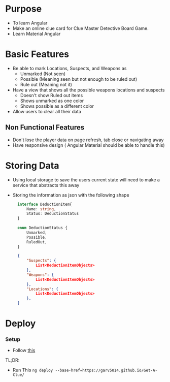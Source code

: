 # Purpose 
- To learn Angular 
- Make an online clue card for Clue Master Detective Board Game.
- Learn Material Angular

# Basic Features 

- Be able to mark Locations, Suspects, and Weapons as 
  - Unmarked (Not seen)
  - Possible (Meaning seen but not enough to be ruled out)
  - Rule out (Meaning not it)
- Have a view that shows all the possible weapons locations and suspects
  - Doesn't show Ruled out items
  - Shows unmarked as one color 
  - Shows possible as a different color
- Allow users to clear all their data

## Non Functional Features 

- Don't lose the player data on page refresh, tab close or navigating away
- Have responsive design ( Angular Material should be able to handle this)


# Storing Data 

- Using local storage to save the users current state will need to make a service that abstracts this away
- Storing the information as json with the following shape 
  ```ts
    interface DeductionItem{
        Name: string,
        Status: DeductionStatus     
    }
    
    enum DeductionStatus {
        Unmarked,
        Possible,
        RuledOut,
    }
  ```

  ```JSON
    {
        "Suspects": {
            List<DeductionItemObjects>
        },
        "Weapons": {
            List<DeductionItemObjects>
        },
        "Locations": {
            List<DeductionItemObjects>
        },
    }

  ```

# Deploy 

### Setup 
- Follow [this](https://www.linkedin.com/pulse/deploy-angular-app-github-pages-cli-dilakshan-antony-thevathas-octlc/)

TL;DR:
- Run This `ng deploy --base-href=https://garv5014.github.io/Get-A-Clue/`
